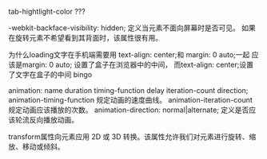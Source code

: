 tab-hightlight-color  ???

-webkit-backface-visibility: hidden;
定义当元素不面向屏幕时是否可见。
如果在旋转元素不希望看到其背面时，该属性很有用。

为什么loading文字在手机端需要用
text-align: center;和
margin: 0 auto;一起
应该是margin: 0 auto; 设置了盒子在浏览器中的中间，
而text-align: center;设置了文字在盒子的中间 bingo

animation: name duration timing-function delay iteration-count direction;
animation-timing-function	规定动画的速度曲线。
animation-iteration-count	规定动画应该播放的次数。
animation-direction: normal|alternate; 定义是否应该轮流反向播放动画。

transform属性向元素应用 2D 或 3D 转换。该属性允许我们对元素进行旋转、缩放、移动或倾斜。